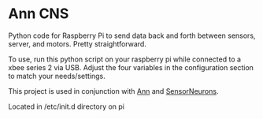 # Ann CNS

Python code for Raspberry Pi to send data back and forth between sensors, server, and motors. Pretty straightforward.

To use, run this python script on your raspberry pi while connected to a xbee series 2 via USB. Adjust the four variables in the configuration section to match your needs/settings.

This project is used in conjunction with [Ann](https://github.com/neilgupta/Ann) and [SensorNeurons](https://github.com/neilgupta/SensorNeurons).

Located in /etc/init.d directory on pi
